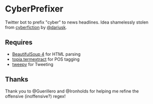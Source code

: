 CyberPrefixer
=============

Twitter bot to prefix "cyber" to news headlines. Idea shamelessly stolen from [cyberfiction](https://github.com/dariusk/cyberfiction) by [@dariusk](https://github.com/dariusk).

## Requires ##
* [BeautifulSoup 4](http://www.crummy.com/software/BeautifulSoup/) for HTML parsing
* [topia.termextract](https://pypi.python.org/pypi/topia.termextract/) for POS tagging
* [tweepy](https://github.com/tweepy/tweepy) for Tweeting

## Thanks ##
Thank you to @Guerillero and @Ironholds for helping me refine the offensive
(inoffensive?) regex!

